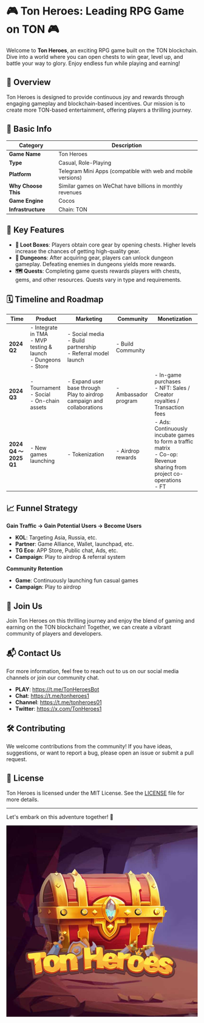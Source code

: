 # 🎮 Ton Heroes: Leading RPG Game on TON 🎮

Welcome to **Ton Heroes**, an exciting RPG game built on the TON blockchain. Dive into a world where you can open chests to win gear, level up, and battle your way to glory. Enjoy endless fun while playing and earning!

## 🚀 Overview

Ton Heroes is designed to provide continuous joy and rewards through engaging gameplay and blockchain-based incentives. Our mission is to create more TON-based entertainment, offering players a thrilling journey.

## 📜 Basic Info

| Category | Description |
|----------|-------------|
| **Game Name** | Ton Heroes |
| **Type** | Casual, Role-Playing |
| **Platform** | Telegram Mini Apps (compatible with web and mobile versions) |
| **Why Choose This** | Similar games on WeChat have billions in monthly revenues |
| **Game Engine** | Cocos |
| **Infrastructure** | Chain: TON |

## 🔑 Key Features

- **🎁 Loot Boxes**: Players obtain core gear by opening chests. Higher levels increase the chances of getting high-quality gear.
- **🏰 Dungeons**: After acquiring gear, players can unlock dungeon gameplay. Defeating enemies in dungeons yields more rewards.
- **🗺️ Quests**: Completing game quests rewards players with chests, gems, and other resources. Quests vary in type and requirements.

## 🗓️ Timeline and Roadmap

| Time | Product | Marketing | Community | Monetization |
|------|---------|-----------|-----------|--------------|
| **2024 Q2** | - Integrate in TMA<br>- MVP testing & launch<br>- Dungeons<br>- Store | - Social media<br>- Build partnership<br>- Referral model launch | - Build Community | |
| **2024 Q3** | - Tournament<br>- Social<br>- On-chain assets | - Expand user base through Play to airdrop campaign and collaborations | - Ambassador program | - In-game purchases<br>- NFT: Sales / Creator royalties / Transaction fees |
| **2024 Q4 ～2025 Q1** | - New games launching | - Tokenization | - Airdrop rewards | - Ads: Continuously incubate games to form a traffic matrix<br>- Co-op: Revenue sharing from project co-operations<br>- FT |

## 📈 Funnel Strategy

**Gain Traffic → Gain Potential Users → Become Users**

- **KOL**: Targeting Asia, Russia, etc.
- **Partner**: Game Alliance, Wallet, launchpad, etc.
- **TG Eco**: APP Store, Public chat, Ads, etc.
- **Campaign**: Play to airdrop & referral system

**Community Retention**

- **Game**: Continuously launching fun casual games
- **Campaign**: Play to airdrop

## 🌟 Join Us

Join Ton Heroes on this thrilling journey and enjoy the blend of gaming and earning on the TON blockchain! Together, we can create a vibrant community of players and developers.

## 📬 Contact Us

For more information, feel free to reach out to us on our social media channels or join our community chat.

- **PLAY**: https://t.me/TonHeroesBot 
- **Chat**: https://t.me/tonheroes1 
- **Channel**: https://t.me/tonheroes01 
- **Twitter**: https://x.com/TonHeroes1


## 🛠️ Contributing

We welcome contributions from the community! If you have ideas, suggestions, or want to report a bug, please open an issue or submit a pull request.

## 📄 License

Ton Heroes is licensed under the MIT License. See the [LICENSE](LICENSE) file for more details.

---

Let's embark on this adventure together! 🎉

![Ton Heroes](https://github.com/OGenLab/Thero1/blob/main/ICON.jpg)


